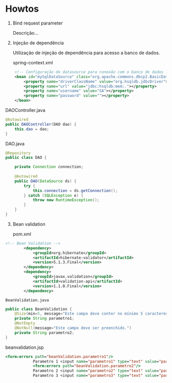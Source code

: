 # Howtos
1. Bind request parameter

    Descrição...

2. Injeção de dependência

    Utilização de injeção de dependência para acesso a banco de dados.
    
    spring-context.xml
``` xml
    <!-- Configuração do datasource para conexão com o banco de dados -->
	<bean id="mySqlDataSource" class="org.apache.commons.dbcp2.BasicDataSource">
		<property name="driverClassName" value="org.hsqldb.jdbcDriver"></property>
		<property name="url" value="jdbc:hsqldb:mem:."></property>
		<property name="username" value="SA"></property>
		<property name="password" value=""></property>
	</bean>
```
DAOController.java
``` Java
@Autowired
public DAOController(DAO dao) {
	this.dao = dao;
}
```
DAO.java
``` Java
@Repository
public class DAO {

	private Connection connection;
	
	@Autowired
	public DAO(DataSource ds) {
		try {
			this.connection = ds.getConnection();
		} catch (SQLException e) {
			throw new RuntimeException();
		}
	}
}
```
3. Bean validation

    pom.xml

``` xml
<!-- Bean Validation -->
		<dependency>
			<groupId>org.hibernate</groupId>
			<artifactId>hibernate-validator</artifactId>
			<version>5.1.3.Final</version>
		</dependency>
		<dependency>
			<groupId>javax.validation</groupId>
			<artifactId>validation-api</artifactId>
			<version>1.1.0.Final</version>
		</dependency>
```

    BeanValidation.java

``` java
public class BeanValidation {
	@Size(min=5, message="Este campo deve conter no mínimo 5 caracteres.")
	private String parametro1;
	@NotEmpty
	@NotNull(message="Este campo deve ser preenchido.")
	private String parametro2;
}
```

beanvalidation.jsp

``` jsp
<form:errors path="beanValidation.parametro1"/>
			Parametro 1 <input name="parametro1" type="text" value="parametro1"/><br/>
			<form:errors path="beanValidation.parametro2"/>
			Parametro 2 <input name="parametro2" type="text" value="parametro2"/><br/>
			Parametro 3 <input name="parametro3" type="text" value="parametro3"/><br/>
```
